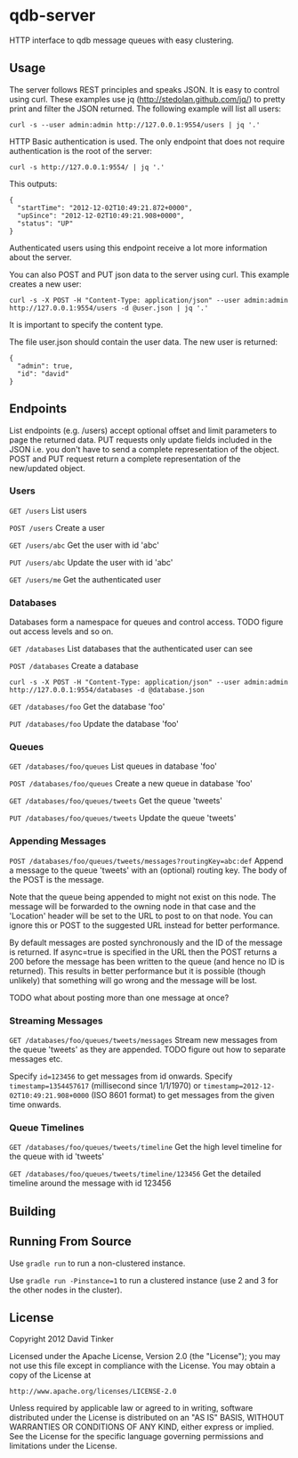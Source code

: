 qdb-server
==========

HTTP interface to qdb message queues with easy clustering.


Usage
-----

The server follows REST principles and speaks JSON. It is easy to control using curl. These examples use jq
(http://stedolan.github.com/jq/) to pretty print and filter the JSON returned. The following example will list all
users:

    curl -s --user admin:admin http://127.0.0.1:9554/users | jq '.'

HTTP Basic authentication is used. The only endpoint that does not require authentication is the root of the server:

    curl -s http://127.0.0.1:9554/ | jq '.'

This outputs:

    {
      "startTime": "2012-12-02T10:49:21.872+0000",
      "upSince": "2012-12-02T10:49:21.908+0000",
      "status": "UP"
    }

Authenticated users using this endpoint receive a lot more information about the server.

You can also POST and PUT json data to the server using curl. This example creates a new user:

    curl -s -X POST -H "Content-Type: application/json" --user admin:admin http://127.0.0.1:9554/users -d @user.json | jq '.'

It is important to specify the content type.

The file user.json should contain the user data. The new user is returned:

    {
      "admin": true,
      "id": "david"
    }


Endpoints
---------

List endpoints (e.g. /users) accept optional offset and limit parameters to page the returned data. PUT requests
only update fields included in the JSON i.e. you don't have to send a complete representation of the object. POST
and PUT request return a complete representation of the new/updated object.


### Users ###

`GET /users` List users

`POST /users` Create a user

`GET /users/abc` Get the user with id 'abc'

`PUT /users/abc` Update the user with id 'abc'

`GET /users/me` Get the authenticated user


### Databases ###

Databases form a namespace for queues and control access. TODO figure out access levels and so on.

`GET /databases` List databases that the authenticated user can see

`POST /databases` Create a database

    curl -s -X POST -H "Content-Type: application/json" --user admin:admin http://127.0.0.1:9554/databases -d @database.json

`GET /databases/foo` Get the database 'foo'

`PUT /databases/foo` Update the database 'foo'


### Queues ###

`GET /databases/foo/queues` List queues in database 'foo'

`POST /databases/foo/queues` Create a new queue in database 'foo'

`GET /databases/foo/queues/tweets` Get the queue 'tweets'

`PUT /databases/foo/queues/tweets` Update the queue 'tweets'


### Appending Messages ###

`POST /databases/foo/queues/tweets/messages?routingKey=abc:def` Append a message to the queue 'tweets' with an (optional)
routing key. The body of the POST is the message.

Note that the queue being appended to might not exist on this node. The message will be forwarded to the owning
node in that case and the 'Location' header will be set to the URL to post to on that node. You can ignore this or
POST to the suggested URL instead for better performance.

By default messages are posted synchronously and the ID of the message is returned. If async=true is specified in
the URL then the POST returns a 200 before the message has been written to the queue (and hence no ID is returned).
This results in better performance but it is possible (though unlikely) that something will go wrong and the message
will be lost.

TODO what about posting more than one message at once?


### Streaming Messages ###

`GET /databases/foo/queues/tweets/messages` Stream new messages from the queue 'tweets' as they are appended.
TODO figure out how to separate messages etc.

Specify `id=123456` to get messages from id onwards. Specify `timestamp=1354457617` (millisecond since 1/1/1970) or
`timestamp=2012-12-02T10:49:21.908+0000` (ISO 8601 format) to get messages from the given time onwards.


### Queue Timelines ###

`GET /databases/foo/queues/tweets/timeline` Get the high level timeline for the queue with id 'tweets'

`GET /databases/foo/queues/tweets/timeline/123456` Get the detailed timeline around the message with id 123456


Building
--------


Running From Source
-------------------

Use `gradle run` to run a non-clustered instance.

Use `gradle run -Pinstance=1` to run a clustered instance (use 2 and 3 for the other nodes in the cluster).


License
-------

Copyright 2012 David Tinker

Licensed under the Apache License, Version 2.0 (the "License");
you may not use this file except in compliance with the License.
You may obtain a copy of the License at

    http://www.apache.org/licenses/LICENSE-2.0

Unless required by applicable law or agreed to in writing, software
distributed under the License is distributed on an "AS IS" BASIS,
WITHOUT WARRANTIES OR CONDITIONS OF ANY KIND, either express or implied.
See the License for the specific language governing permissions and
limitations under the License.
